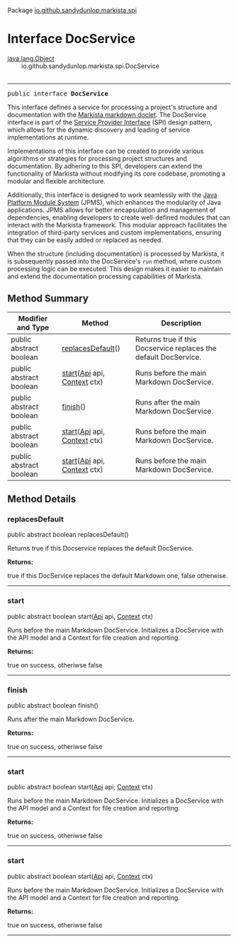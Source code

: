 Package [io.github.sandydunlop.markista.spi](index.md)

# Interface DocService
[java.lang.Object](https://docs.oracle.com/en/java/javase/24/docs/api/java.base/java/lang/Object.html)<br/>
        io.github.sandydunlop.markista.spi.DocService<br/>
<br/>

----

<span style="font-family: monospace;">public interface __DocService__</span>

This interface defines a service for processing a project's structure
and documentation with the 
[Markista markdown doclet](https://sandydunlop.github.io/markista/). 
The DocService interface is part of the
[Service Provider Interface](https://docs.oracle.com/javase/tutorial/sound/SPI-intro.html)
(SPI) design pattern, which allows
for the dynamic discovery and loading of service implementations at runtime.

Implementations of this interface can be created to provide various
algorithms or strategies for processing project structures and documentation.
By adhering to this SPI, developers can extend the functionality of Markista
without modifying its core codebase, promoting a modular and flexible architecture.

Additionally, this interface is designed to work seamlessly with the
[Java Platform Module System](https://openjdk.org/jeps/261) (JPMS), which 
enhances the modularity of Java
applications. JPMS allows for better encapsulation and management of dependencies,
enabling developers to create well-defined modules that can interact with
the Markista framework. This modular approach facilitates the integration of
third-party services and custom implementations, ensuring that they can be
easily added or replaced as needed.

When the structure (including documentation) is processed by Markista,
it is subsequently passed into the DocService's `run` method, where
custom processing logic can be executed. This design makes it easier to 
maintain and extend the documentation processing capabilities of Markista.


## Method Summary

| Modifier and Type       | Method                                                                         | Description                                                      |
|-------------------------|--------------------------------------------------------------------------------|------------------------------------------------------------------|
| public abstract boolean | [replacesDefault](#replacesdefault)()                                          | Returns true if this Docservice replaces the default DocService. |
| public abstract boolean | [start](#start)([Api](../model/Api.md) api, [Context](../core/Context.md) ctx) | Runs before the main Markdown DocService.                        |
| public abstract boolean | [finish](#finish)()                                                            | Runs after the main Markdown DocService.                         |
| public abstract boolean | [start](#start)([Api](../model/Api.md) api, [Context](../core/Context.md) ctx) | Runs before the main Markdown DocService.                        |
| public abstract boolean | [start](#start)([Api](../model/Api.md) api, [Context](../core/Context.md) ctx) | Runs before the main Markdown DocService.                        |

## Method Details

### replacesDefault

public abstract boolean replacesDefault()

Returns true if this Docservice replaces the default DocService.

**Returns:**

true if this DocService replaces the default Markdown one, false otherwise.


---

### start

public abstract boolean start([Api](../model/Api.md) api, [Context](../core/Context.md) ctx)

Runs before the main Markdown DocService.
Initializes a DocService with the API model and a Context for file creation and reporting.

**Returns:**

true on success, otheriwse false


---

### finish

public abstract boolean finish()

Runs after the main Markdown DocService.

**Returns:**

true on success, otheriwse false


---

### start

public abstract boolean start([Api](../model/Api.md) api, [Context](../core/Context.md) ctx)

Runs before the main Markdown DocService.
Initializes a DocService with the API model and a Context for file creation and reporting.

**Returns:**

true on success, otheriwse false


---

### start

public abstract boolean start([Api](../model/Api.md) api, [Context](../core/Context.md) ctx)

Runs before the main Markdown DocService.
Initializes a DocService with the API model and a Context for file creation and reporting.

**Returns:**

true on success, otheriwse false


---

